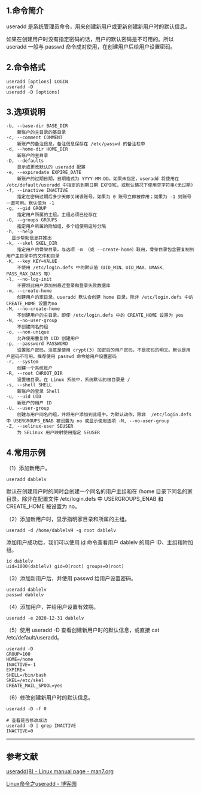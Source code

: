## 1.命令简介
useradd 是系统管理员命令，用来创建新用户或更新创建新用户时的默认信息。

如果在创建用户时没有指定密码的话，用户的默认密码是不可用的。所以 useradd 一般与 passwd 命令成对使用，在创建用户后给用户设置密码。

## 2.命令格式
```shell
useradd [options] LOGIN
useradd -D
useradd -D [options]
```

## 3.选项说明
```
-b, --base-dir BASE_DIR
	新账户的主目录的基目录
-c, --comment COMMENT
	新账户的备注信息，备注信息保存在 /etc/passwd 的备注栏中
-d, --home-dir HOME_DIR
	新账户的主目录
-D, --defaults
	显示或更改默认的 useradd 配置
-e, --expiredate EXPIRE_DATE
	新账户的过期日期，日期格式为 YYYY-MM-DD。如果未指定，useradd 将使用在 /etc/default/useradd 中指定的到期日期 EXPIRE，或默认情况下使用空字符串(无过期)
-f, --inactive INACTIVE
	指定在密码过期后多少天即关闭该账号。如果为 0 账号立即被停用；如果为 -1 则账号一直可用。默认值为 -1
-g, --gid GROUP
	指定用户所属的主组。主组必须已经存在
-G, --groups GROUPS
	指定用户所属的附加组，多个组使用逗号分隔
-h, --help
  显示帮助信息并推出
-k, --skel SKEL_DIR
	指定用户的骨架目录。与选项 -m （或 --create-home）联用，骨架目录包含要复制到用户主目录中的文件和目录
-K, --key KEY=VALUE
	不使用 /etc/login.defs 中的默认值（UID_MIN、UID_MAX、UMASK、PASS_MAX_DAYS 等）
-l, --no-log-init
	不要将此用户添加到最近登录和登录失败数据库
-m, --create-home
	创建用户的家目录。useradd 默认会创建 home 目录，除非 /etc/login.defs 中的 CREATE_HOME 设置为no
-M, --no-create-home
	不创建用户的主目录。即使 /etc/login.defs 中的 CREATE_HOME 设置为 yes
-N, --no-user-group
	不创建同名的组
-o, --non-unique
 	允许使用重复的 UID 创建用户
-p, --password PASSWORD 
 	设置账户密码，注意是使用 crypt(3) 加密后的用户密码，不是密码的明文。默认是用户密码不可用。推荐使用 passwd 命令给用户设置密码
-r, --system
  	创建一个系统账户
-R, --root CHROOT_DIR
	设置根目录。在 Linux 系统中，系统默认的根目录是 /
-s, --shell SHELL 
	新账户的登录 Shell
-u, --uid UID
	新账户的用户 ID
-U, --user-group
	创建与用户同名的组，并将用户添加到此组中。为默认动作，除非  /etc/login.defs 中 USERGROUPS_ENAB 被设置为 no 或显示使用选项 -N, --no-user-group
-Z, --selinux-user SEUSER
	为 SELinux 用户映射使用指定 SEUSER
```

## 4.常用示例
（1）添加新用户。
```shell
useradd dablelv
```
默认在创建用户时的同时会创建一个同名的用户主组和在 /home 目录下同名的家目录，除非在配置文件 /etc/login.defs 中 USERGROUPS_ENAB 和 CREATE_HOME 被设置为 no。

（2）添加新用户时，显示指明家目录和所属的主组。
```shell
useradd -d /home/dablelvH -g root dablelv
```
添加用户成功后，我们可以使用 [id](https://dablelv.blog.csdn.net/article/details/102845312) 命令查看用户 dablelv 的用户 ID、主组和附加组。
```shell
id dablelv
uid=1000(dablelv) gid=0(root) groups=0(root)
```

（3）添加新用户后，并使用 passwd 给用户设置密码。
```shell
useradd dablelv
passwd dablelv
```

（4）添加用户，并给用户设置有效期。
```shell
useradd -e 2020-12-31 dablelv
```
（5）使用 useradd -D 查看创建新用户时的默认信息，或直接 cat /etc/default/useradd。
```shell
useradd -D
GROUP=100
HOME=/home
INACTIVE=-1
EXPIRE=
SHELL=/bin/bash
SKEL=/etc/skel
CREATE_MAIL_SPOOL=yes
```
（6）修改创建新用户时的默认信息。
```shell
useradd -D -f 0

# 查看是否修改成功
useradd -D | grep INACTIVE
INACTIVE=0
```

---
## 参考文献
[useradd(8) - Linux manual page - man7.org](https://man7.org/linux/man-pages/man8/useradd.8.html)

[Linux命令之useradd - 博客园](https://www.cnblogs.com/diantong/p/9430258.html)

<Vssue title="useradd" />